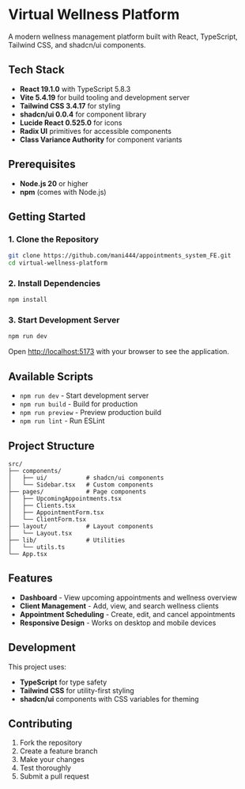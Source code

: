 # Virtual Wellness Platform

A modern wellness management platform built with React, TypeScript, Tailwind CSS, and shadcn/ui components.

## Tech Stack

- **React 19.1.0** with TypeScript 5.8.3
- **Vite 5.4.19** for build tooling and development server
- **Tailwind CSS 3.4.17** for styling
- **shadcn/ui 0.0.4** for component library
- **Lucide React 0.525.0** for icons
- **Radix UI** primitives for accessible components
- **Class Variance Authority** for component variants

## Prerequisites

- **Node.js 20** or higher
- **npm** (comes with Node.js)

## Getting Started

### 1. Clone the Repository

```bash
git clone https://github.com/mani444/appointments_system_FE.git
cd virtual-wellness-platform
```

### 2. Install Dependencies

```bash
npm install
```

### 3. Start Development Server

```bash
npm run dev
```

Open [http://localhost:5173](http://localhost:5173) with your browser to see the application.

## Available Scripts

- `npm run dev` - Start development server
- `npm run build` - Build for production
- `npm run preview` - Preview production build
- `npm run lint` - Run ESLint

## Project Structure

```
src/
├── components/
│   ├── ui/           # shadcn/ui components
│   └── Sidebar.tsx   # Custom components
├── pages/            # Page components
│   ├── UpcomingAppointments.tsx
│   ├── Clients.tsx
│   ├── AppointmentForm.tsx
│   └── ClientForm.tsx
├── layout/           # Layout components
│   └── Layout.tsx
├── lib/              # Utilities
│   └── utils.ts
└── App.tsx
```

## Features

- **Dashboard** - View upcoming appointments and wellness overview
- **Client Management** - Add, view, and search wellness clients
- **Appointment Scheduling** - Create, edit, and cancel appointments
- **Responsive Design** - Works on desktop and mobile devices

## Development

This project uses:

- **TypeScript** for type safety
- **Tailwind CSS** for utility-first styling
- **shadcn/ui** components with CSS variables for theming

## Contributing

1. Fork the repository
2. Create a feature branch
3. Make your changes
4. Test thoroughly
5. Submit a pull request
